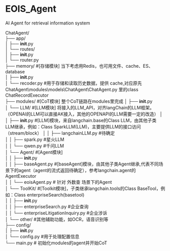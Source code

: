 # EOIS_Agent
 AI Agent for retrieval information system  
 
ChatAgent/  
├── app/	  	
│   ├── __init__.py  
│   └── routes/  
│       ├── __init__.py  
│       └── router.py  
├── memory/	 	            #[存储模块] 当下考虑用Redis，也可用文件、cache、ES、database  
│   ├── __init__.py  
│   └── recoder.py		        #用于存储和读取历史数据，提供 cache,对应原先 ChatAgent\modules\models\ChatAgent\ChatAgent.py 里的class ChatRecordExecutor  
├── modules/     #[CoT模块]   整个CoT链路在modules里完成
│   ├── __init__.py  
│   └── LLM/		    #[LLM模块]  将接入的LLM_API，对齐langChain的LLM框架。（OPENAI的LLM可以直接AK接入，其他的OPENAPI的LLM需要一定的改造）
│   │   ├── __init__.py                 #[LLM]模块，来自langchain.base的Class LLM，由其他子类LLM继承，例如：Class SparkLLM(LLM)，主要提供LLM的接口访问（stream/block）
│   │   ├── langchainLLM.py      #待确定  
│   │   ├── spark.py                   #星火LLM  
│   │   └── qwen.py                   #千问LLM  
│   └── Agent/		    #[Agent模块]  
│   │   ├── __init__.py  
│   │   ├── baseAgent.py  	    #[baseAgent]模块，由其他子类Agent继承,代表不同场景下的agent（agent的流式返回待确定），参考langchain.agent的AgentExecutor  
│   │   └── eoisAgent.py            # 针对 外数查 场景下的Agent  
│   └── ToolKit/		    #[Toolkit模块]，子类继承langchain.tools的Class BaseTool，例如：Class enterpriseSearch(basetool)  
│   │   ├── __init__.py  
│   │   ├── enterpriseSearch.py                                 #企业查询  
│   │   └── enterpriseLitigationInquiry.py                  #企业涉诉  
│   └── other/                             #其他辅助功能，如OCR，语音识别等  
├── config/  
│   ├── __init__.py  
│   └── config.py                        #用于处理配置信息  
└── main.py  # 初始化modules的agent并开始CoT